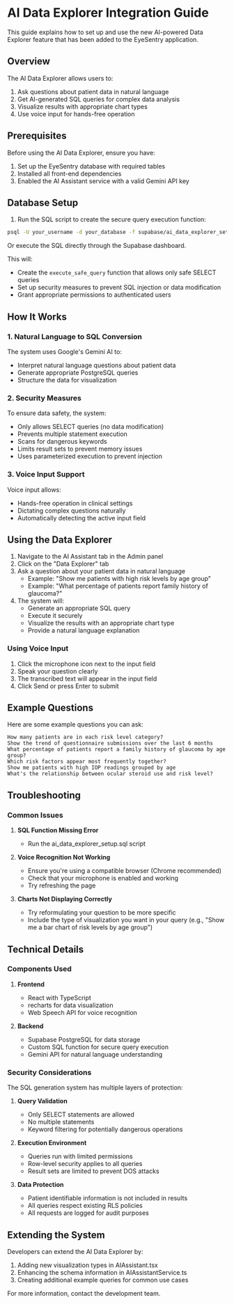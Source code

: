 # AI Data Explorer Integration Guide

This guide explains how to set up and use the new AI-powered Data Explorer feature that has been added to the EyeSentry application.

## Overview

The AI Data Explorer allows users to:

1. Ask questions about patient data in natural language
2. Get AI-generated SQL queries for complex data analysis
3. Visualize results with appropriate chart types
4. Use voice input for hands-free operation

## Prerequisites

Before using the AI Data Explorer, ensure you have:

1. Set up the EyeSentry database with required tables
2. Installed all front-end dependencies 
3. Enabled the AI Assistant service with a valid Gemini API key

## Database Setup

1. Run the SQL script to create the secure query execution function:

```bash
psql -U your_username -d your_database -f supabase/ai_data_explorer_setup.sql
```

Or execute the SQL directly through the Supabase dashboard.

This will:
- Create the `execute_safe_query` function that allows only safe SELECT queries
- Set up security measures to prevent SQL injection or data modification
- Grant appropriate permissions to authenticated users

## How It Works

### 1. Natural Language to SQL Conversion

The system uses Google's Gemini AI to:
- Interpret natural language questions about patient data
- Generate appropriate PostgreSQL queries
- Structure the data for visualization

### 2. Security Measures

To ensure data safety, the system:
- Only allows SELECT queries (no data modification)
- Prevents multiple statement execution
- Scans for dangerous keywords
- Limits result sets to prevent memory issues
- Uses parameterized execution to prevent injection

### 3. Voice Input Support

Voice input allows:
- Hands-free operation in clinical settings
- Dictating complex questions naturally
- Automatically detecting the active input field

## Using the Data Explorer

1. Navigate to the AI Assistant tab in the Admin panel
2. Click on the "Data Explorer" tab
3. Ask a question about your patient data in natural language
   - Example: "Show me patients with high risk levels by age group"
   - Example: "What percentage of patients report family history of glaucoma?"
4. The system will:
   - Generate an appropriate SQL query
   - Execute it securely
   - Visualize the results with an appropriate chart type
   - Provide a natural language explanation

### Using Voice Input

1. Click the microphone icon next to the input field
2. Speak your question clearly
3. The transcribed text will appear in the input field
4. Click Send or press Enter to submit

## Example Questions

Here are some example questions you can ask:

```
How many patients are in each risk level category?
Show the trend of questionnaire submissions over the last 6 months
What percentage of patients report a family history of glaucoma by age group?
Which risk factors appear most frequently together?
Show me patients with high IOP readings grouped by age
What's the relationship between ocular steroid use and risk level?
```

## Troubleshooting

### Common Issues

1. **SQL Function Missing Error**
   - Run the ai_data_explorer_setup.sql script

2. **Voice Recognition Not Working**
   - Ensure you're using a compatible browser (Chrome recommended)
   - Check that your microphone is enabled and working
   - Try refreshing the page

3. **Charts Not Displaying Correctly**
   - Try reformulating your question to be more specific
   - Include the type of visualization you want in your query
     (e.g., "Show me a bar chart of risk levels by age group")

## Technical Details

### Components Used

1. **Frontend**
   - React with TypeScript
   - recharts for data visualization
   - Web Speech API for voice recognition

2. **Backend**
   - Supabase PostgreSQL for data storage
   - Custom SQL function for secure query execution
   - Gemini API for natural language understanding

### Security Considerations

The SQL generation system has multiple layers of protection:

1. **Query Validation**
   - Only SELECT statements are allowed
   - No multiple statements
   - Keyword filtering for potentially dangerous operations

2. **Execution Environment**
   - Queries run with limited permissions
   - Row-level security applies to all queries
   - Result sets are limited to prevent DOS attacks

3. **Data Protection**
   - Patient identifiable information is not included in results
   - All queries respect existing RLS policies
   - All requests are logged for audit purposes

## Extending the System

Developers can extend the AI Data Explorer by:

1. Adding new visualization types in AIAssistant.tsx
2. Enhancing the schema information in AIAssistantService.ts
3. Creating additional example queries for common use cases

For more information, contact the development team.
